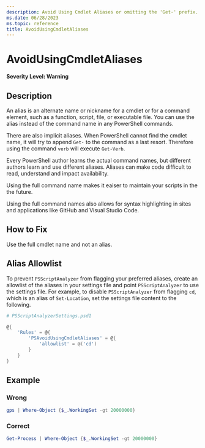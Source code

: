 ```yaml
---
description: Avoid Using Cmdlet Aliases or omitting the 'Get-' prefix.
ms.date: 06/28/2023
ms.topic: reference
title: AvoidUsingCmdletAliases
---
```

# AvoidUsingCmdletAliases

**Severity Level: Warning**

## Description

An alias is an alternate name or nickname for a cmdlet or for a command element, such as a function,
script, file, or executable file. You can use the alias instead of the command name in any
PowerShell commands.

There are also implicit aliases. When PowerShell cannot find the cmdlet name, it will try to append
`Get-` to the command as a last resort. Therefore using the command `verb` will execute `Get-Verb`.

Every PowerShell author learns the actual command names, but different authors learn and use
different aliases. Aliases can make code difficult to read, understand and impact availability.

Using the full command name makes it eaiser to maintain your scripts in the the future.

Using the full command names also allows for syntax highlighting in sites and applications like
GitHub and Visual Studio Code.

## How to Fix

Use the full cmdlet name and not an alias.

## Alias Allowlist

To prevent `PSScriptAnalyzer` from flagging your preferred aliases, create an allowlist of the
aliases in your settings file and point `PSScriptAnalyzer` to use the settings file. For example, to
disable `PSScriptAnalyzer` from flagging `cd`, which is an alias of `Set-Location`, set the settings
file content to the following.

```powershell
# PSScriptAnalyzerSettings.psd1

@{
    'Rules' = @{
        'PSAvoidUsingCmdletAliases' = @{
            'allowlist' = @('cd')
        }
    }
}
```

## Example

### Wrong

```powershell
gps | Where-Object {$_.WorkingSet -gt 20000000}
```

### Correct

```powershell
Get-Process | Where-Object {$_.WorkingSet -gt 20000000}
```

